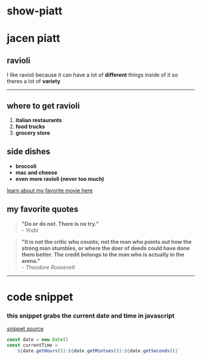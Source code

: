 # show-piatt
# jacen piatt
## ravioli
I like ravioli because it can have a lot of **different** things inside of it so theres a lot of **variety**

---

## where to get ravioli

1. **italian restaurants**  
2. **food trucks**  
3. **grocery store**  

## side dishes
- **broccoli**  
- **mac and cheese**  
- **even more ravioli (never too much)**  

[learn about my favorite movie here](./MyMovie.md) 

## my favorite quotes

> **"Do or do not. There is no try."**  
> *- Yoda*  

> **"It is not the critic who counts; not the man who points out how the strong man stumbles, or where the doer of deeds could have done them better. The credit belongs to the man who is actually in the arena."**  
> *- Theodore Roosevelt*  

---

# code snippet
### this snippet grabs the current date and time in javascript
[snippet source](https://javascript.pieces.cloud/?p=a97d4b89ca)

```JavaScript
const date = new Date()
const currentTime = 
   `${date.getHours()}:${date.getMintues()}:${date.getSeconds()}`
```